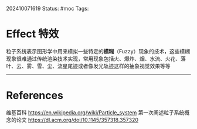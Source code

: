 202410071619
Status: #moc
Tags:
# Effect 特效
粒子系统表示图形学中用来模拟一些特定的**模糊**（Fuzzy）现象的技术，这些模糊现象很难通过传统渲染技术实现，常用现象包括火、爆炸、烟、水流、火花、落叶、云、雾、雪、尘、流星尾迹或者像发光轨迹这样的抽象视觉效果等等

---
# References
维基百科 https://en.wikipedia.org/wiki/Particle_system
第一次阐述粒子系统概念的论文 https://dl.acm.org/doi/10.1145/357318.357320